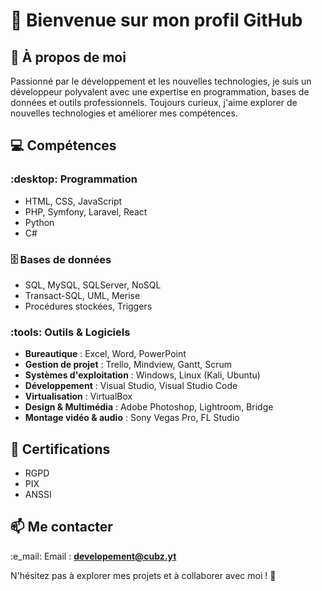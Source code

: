 # :wave: Bienvenue sur mon profil GitHub

## :rocket: À propos de moi
Passionné par le développement et les nouvelles technologies, je suis un développeur polyvalent avec une expertise en programmation, bases de données et outils professionnels. Toujours curieux, j'aime explorer de nouvelles technologies et améliorer mes compétences.

## :computer: Compétences

### :desktop: Programmation
- HTML, CSS, JavaScript
- PHP, Symfony, Laravel, React
- Python
- C#

### :file_cabinet: Bases de données
- SQL, MySQL, SQLServer, NoSQL
- Transact-SQL, UML, Merise
- Procédures stockées, Triggers

### :tools: Outils & Logiciels
- **Bureautique** : Excel, Word, PowerPoint
- **Gestion de projet** : Trello, Mindview, Gantt, Scrum
- **Systèmes d'exploitation** : Windows, Linux (Kali, Ubuntu)
- **Développement** : Visual Studio, Visual Studio Code
- **Virtualisation** : VirtualBox
- **Design & Multimédia** : Adobe Photoshop, Lightroom, Bridge
- **Montage vidéo & audio** : Sony Vegas Pro, FL Studio

## :scroll: Certifications
- RGPD
- PIX
- ANSSI

## :mailbox: Me contacter
:e_mail: Email : **developement@cubz.yt**

N'hésitez pas à explorer mes projets et à collaborer avec moi ! :rocket:
